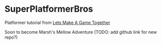 # SuperPlatformerBros

Platformer tutorial from [Lets Make A Game Together](https://www.youtube.com/watch?v=BdlL5bwbCiI)

Soon to become Marsh's Mellow Adventure (TODO: add github link for new repo?)